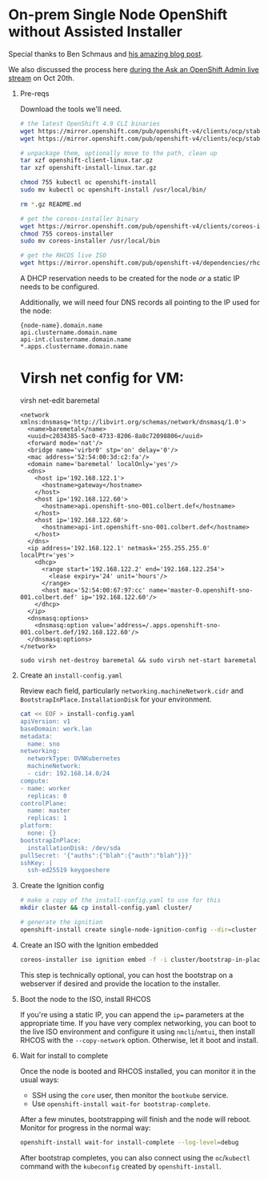# On-prem Single Node OpenShift without Assisted Installer

Special thanks to Ben Schmaus and [his amazing blog post](https://schmaustech.blogspot.com/2021/09/deploy-disconnected-single-node.html).

We also discussed the process here [during the Ask an OpenShift Admin live stream](https://youtu.be/eh9E1gelZew?t=2268) on Oct 20th.

1. Pre-reqs
   
   Download the tools we'll need.
   
   ```bash
   # the latest OpenShift 4.9 CLI binaries
   wget https://mirror.openshift.com/pub/openshift-v4/clients/ocp/stable-4.9/openshift-client-linux.tar.gz
   wget https://mirror.openshift.com/pub/openshift-v4/clients/ocp/stable-4.9/openshift-install-linux.tar.gz

   # unpackage them, optionally move to the path, clean up
   tar xzf openshift-client-linux.tar.gz
   tar xzf openshift-install-linux.tar.gz
   
   chmod 755 kubectl oc openshift-install
   sudo mv kubectl oc openshift-install /usr/local/bin/

   rm *.gz README.md

   # get the coreos-installer binary
   wget https://mirror.openshift.com/pub/openshift-v4/clients/coreos-installer/latest/coreos-installer
   chmod 755 coreos-installer
   sudo mv coreos-installer /usr/local/bin

   # get the RHCOS live ISO
   wget https://mirror.openshift.com/pub/openshift-v4/dependencies/rhcos/4.9/latest/rhcos-live.x86_64.iso
   ```
   
   A DHCP reservation needs to be created for the node _or_ a static IP needs to be configured.

   Additionally, we will need four DNS records all pointing to the IP used for the node:
   
   ```
   {node-name}.domain.name
   api.clustername.domain.name
   api-int.clustername.domain.name
   *.apps.clustername.domain.name
   ```
   
   # Virsh net config for VM:
   
   virsh net-edit baremetal
   
   ```
   <network xmlns:dnsmasq='http://libvirt.org/schemas/network/dnsmasq/1.0'>
     <name>baremetal</name>
     <uuid>c2034385-5ac0-4733-8206-8a8c72098806</uuid>
     <forward mode='nat'/>
     <bridge name='virbr0' stp='on' delay='0'/>
     <mac address='52:54:00:3d:c2:fa'/>
     <domain name='baremetal' localOnly='yes'/>
     <dns>
       <host ip='192.168.122.1'>
         <hostname>gateway</hostname>
       </host>
       <host ip='192.168.122.60'>
         <hostname>api.openshift-sno-001.colbert.def</hostname>
       </host>
       <host ip='192.168.122.60'>
         <hostname>api-int.openshift-sno-001.colbert.def</hostname>
       </host>
     </dns>
     <ip address='192.168.122.1' netmask='255.255.255.0' localPtr='yes'>
       <dhcp>
         <range start='192.168.122.2' end='192.168.122.254'>
           <lease expiry='24' unit='hours'/>
         </range>
         <host mac='52:54:00:67:97:cc' name='master-0.openshift-sno-001.colbert.def' ip='192.168.122.60'/>
       </dhcp>
     </ip>
     <dnsmasq:options>
       <dnsmasq:option value='address=/.apps.openshift-sno-001.colbert.def/192.168.122.60'/>
     </dnsmasq:options>
   </network>
   ```

   ```
   sudo virsh net-destroy baremetal && sudo virsh net-start baremetal
   ```

   
1. Create an `install-config.yaml`
   
   Review each field, particularly `networking.machineNetwork.cidr` and `BootstrapInPlace.InstallationDisk` for your environment.

   ```bash
   cat << EOF > install-config.yaml
   apiVersion: v1
   baseDomain: work.lan
   metadata:
     name: sno
   networking:
     networkType: OVNKubernetes
     machineNetwork:
     - cidr: 192.168.14.0/24
   compute:
   - name: worker
     replicas: 0
   controlPlane:
     name: master
     replicas: 1
   platform:
     none: {}
   bootstrapInPlace:
     installationDisk: /dev/sda
   pullSecret: '{"auths":{"blah":{"auth":"blah"}}}'
   sshKey: |
     ssh-ed25519 keygoeshere
   ```
   
1. Create the Ignition config
   
   ```bash
   # make a copy of the install-config.yaml to use for this
   mkdir cluster && cp install-config.yaml cluster/

   # generate the ignition
   openshift-install create single-node-ignition-config --dir=cluster
   ```
   
1. Create an ISO with the Ignition embedded
   
   ```bash
   coreos-installer iso ignition embed -f -i cluster/bootstrap-in-place-for-live-iso.ign rhcos-live.x86_64.iso
   ```
   
   This step is technically optional, you can host the bootstrap on a webserver if desired and provide the location to the installer.

1. Boot the node to the ISO, install RHCOS
   
   If you're using a static IP, you can append the `ip=` parameters at the appropriate time. If you have very complex networking, you can boot to the live ISO environment and configure it using `nmcli`/`nmtui`, then install RHCOS with the `--copy-network` option. Otherwise, let it boot and install.
   
1. Wait for install to complete
   
   Once the node is booted and RHCOS installed, you can monitor it in the usual ways:
   
   * SSH using the `core` user, then monitor the `bootkube` service.
   * Use `openshift-install wait-for bootstrap-complete`.

   After a few minutes, bootstrapping will finish and the node will reboot. Monitor for progress in the normal way:
   
   ```bash
   openshift-install wait-for install-complete --log-level=debug
   ```
   
   After bootstrap completes, you can also connect using the `oc`/`kubectl` command with the `kubeconfig` created by `openshift-install`.

